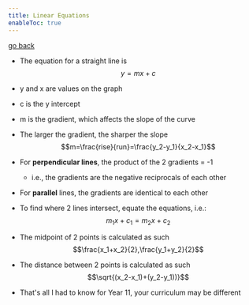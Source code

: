 ```yaml
---
title: Linear Equations
enableToc: true
---
```


[go back](archive/11Subjects/11Methods.md)

- The equation for a straight line is $$y=mx+c$$
- y and x are values on the graph
- c is the y intercept
- m is the gradient, which affects the slope of the curve
- The larger the gradient, the sharper the slope
$$m=\frac{rise}{run}=\frac{y_2-y_1}{x_2-x_1}$$

- For **perpendicular lines**, the product of the 2 gradients = -1
	- i.e., the gradients are the negative reciprocals of each other
- For **parallel** lines, the gradients are identical to each other

- To find where 2 lines intersect, equate the equations, i.e.: $$m_1x+c_1=m_2x+c_2$$
- The midpoint of 2 points is calculated as such $$\frac{x_1+x_2}{2},\frac{y_1+y_2}{2}$$
- The distance between 2 points is calculated as such $$\sqrt{(x_2-x_1)+(y_2-y_1))}$$


- That's all I had to know for Year 11, your curriculum may be different